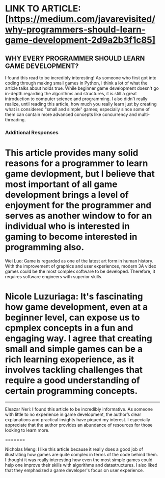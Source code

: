 # LINK TO ARTICLE: [https://medium.com/javarevisited/why-programmers-should-learn-game-development-2d9a2b3f1c85]

## WHY EVERY PROGRAMMER SHOULD LEARN GAME DEVELOPMENT?

I found this read to be incredibly interesting! As someone who first got into coding through making small games in Python, I think a lot of what the article talks about holds true. While beginner game development doesn't go in-depth regarding the algorithms and structures, it is still a great introduction to computer science and programming. I also didn't really realize, until reading this article, how much you really learn just by creating what is considered "small and simple" games; especially since some of them can contain more advanced concepts like concurrency and multi-threading.


### Additional Responses

This article provides many solid reasons for a programmer to learn game devlopment, but I believe that most important of all game development brings a level of enjoyment for the programmer and serves as another window to for an individual who is interested in gaming to become interested in programming also.
=======
Wei Luo: Game is regarded as one of the latest art form in human history. With the improvement of graphics and user experiences, modern 3A video games could be the most complex software to be developed. Therefore, it requires software engineers with superior skills.


Nicole Luzuriaga: It's fascinating how game development, even at a beginner level, can expose us to cpmplex concepts in a fun and engaging way. I agree that creating small and simple games can be a rich learning exoperience, as it involves tackling challenges that require a good understanding of certain programming concepts. 
=======
<hr>

Eleazar Neri: I found this article to be incredibly informative. As someone with little to no experience in game development, the author’s clear explanations and practical insights have piqued my interest. I especially appreciate that the author provides an abundance of resources for those looking to learn more. 

=======

Nicholas Meng: I like this article because it really does a good job of illustrating how games are quite complex in terms of the code behind them. I thought it was really interesting how even the most simple games could help one improve their skills with algorithms and datastructures. I also liked that they emphasized a game developer's focus on user experience.
